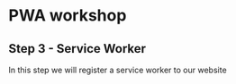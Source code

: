 # PWA workshop
## Step 3 - Service Worker

In this step we will register a service worker to our website
